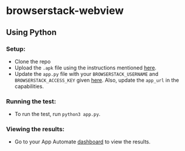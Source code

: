# browserstack-webview

## Using Python

### Setup:

- Clone the repo
- Upload the `.apk` file using the instructions mentioned [here](https://www.browserstack.com/docs/app-automate/appium/upload-app-from-filesystem).
- Update the `app.py` file with your `BROWSERSTACK_USERNAME` and `BROWSERSTACK_ACCESS_KEY` given [here](https://www.browserstack.com/accounts/settings). Also, update the `app_url` in the capabilities. 

### Running the test:

- To run the test, run `python3 app.py`.

### Viewing the results:

- Go to your App Automate [dashboard](https://www.browserstack.com/app-automate) to view the results.
